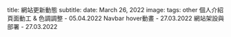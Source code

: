 title: 網站更新動態
subtitle:
date: March 26, 2022
image: 
tags: other
個人介紹頁面動工 & 色調調整 - 05.04.2022
Navbar hover動畫 - 27.03.2022
網站架設與部署 - 27.03.2022
